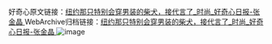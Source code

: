 好奇心原文链接：[纽约那只特别会穿男装的柴犬，接代言了_时尚_好奇心日报-张金晶 ](https://www.qdaily.com/articles/11124.html)
WebArchive归档链接：[纽约那只特别会穿男装的柴犬，接代言了_时尚_好奇心日报-张金晶 ](http://web.archive.org/web/20190623163754/https://www.qdaily.com/articles/11124.html)
![image](http://ww3.sinaimg.cn/large/007d5XDply1g3wcuz0uvxj30u05dp4qp)
